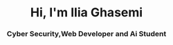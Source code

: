 <main align="center">
  <h1>
    <span>Hi, I'm Ilia Ghasemi</span>
  </h1>
  <h3>
    Cyber Security,Web Developer and Ai Student
  </h3>
</main>
